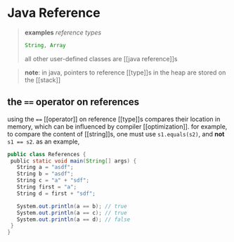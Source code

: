# Java Reference

> **examples** _reference types_
>
> ```java
> String, Array
> ```
>
> all other user-defined classes are [[java reference]]s

> **note**: in java, pointers to reference [[type]]s in the heap are stored on the [[stack]]

## the `==` operator on references

using the `==` [[operator]] on reference [[type]]s compares their location in memory, which can be influenced by compiler [[optimization]]. for example, to compare the content of [[string]]s, one must use `s1.equals(s2)`, and **not** `s1 == s2`. as an example,

```java
public class References {
 public static void main(String[] args) {
   String a = "asdf";
   String b = "asdf";
   String c = "a" + "sdf";
   String first = "a";
   String d = first + "sdf";

   System.out.println(a == b); // true
   System.out.println(a == c); // true
   System.out.println(a == d); // false
 }
}
```
